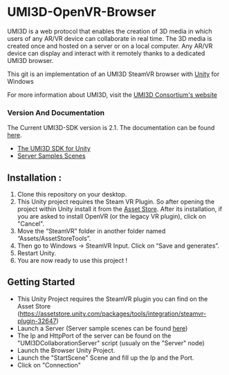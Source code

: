 # UMI3D-OpenVR-Browser
UMI3D is a web protocol that enables the creation of 3D media in which users of any AR/VR device can collaborate in real time. The 3D media is created once and hosted on a server or on a local computer. Any AR/VR device can display and interact with it remotely thanks to a dedicated UMI3D browser.

This git is an implementation of an UMI3D SteamVR browser with [Unity](https://unity.com) for Windows

For more information about UMI3D, visit the [UMI3D Consortium's website](https://umi3d-consortium.org)

### Version And Documentation

The Current UMI3D-SDK version is 2.1.
The documentation can be found [here](https://umi3d.github.io/UMI3D-SDK/index.html).

* [The UMI3D SDK for Unity](https://github.com/UMI3D/UMI3D-SDK)
* [Server Samples Scenes](https://github.com/UMI3D/UMI3D-Samples)

## Installation :

1. Clone this repository on your desktop.
2. This Unity project requires the Steam VR Plugin. So after opening the project within Unity install it from the [Asset Store](https://assetstore.unity.com/packages/tools/integration/steamvr-plugin-32647). After its installation, if you are asked to install OpenVR (or the legacy VR plugin), click on "Cancel".
3. Move the “SteamVR” folder in another folder named “Assets/AssetStoreTools”.  
4. Then go to Windows -> SteamVR Input. Click on “Save and generates”.
5. Restart Unity.
6. You are now ready to use this project !

## Getting Started

* This Unity Project requires the SteamVR plugin you can find on the Asset Store (https://assetstore.unity.com/packages/tools/integration/steamvr-plugin-32647)
* Launch a Server (Server sample scenes can be found [here](https://github.com/UMI3D/UMI3D-Samples))
* The Ip and HttpPort of the server can be found on the "UMI3DCollaborationServer" script (usualy on the "Server" node)
* Launch the Browser Unity Project.
* Launch the "StartScene" Scene and fill up the Ip and the Port.
* Click on "Connection"
